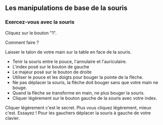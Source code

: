 ## Les manipulations de base de la souris
### Exercez-vous avec la souris

Cliquez sur le bouton "1".

Comment faire ? 

Laisser le talon de votre main sur la table en face de la souris.

* Tenir la souris entre le pouce, l'annulaire et l'auriculaire.
* L'index posé sur le bouton de gauche
* Le majeur posé sur le bouton de droite
* Utiliser le pouce et les doigts pour bouger la pointe de la flèche.
* Ne pas déplacer la souris, la flèche doit bouger sans que votre main ne bouge.
* Quand la flèche se transforme en main, ne plus bouger la souris.
* Cliquer légèrement sur le bouton gauche de la souris avec votre index.

Cliquer légèrement c'est le secret. Plus vous cliquez légèrement, mieux c'est. Essayez !
Pour les gauchers déplacer la souris à gauche de votre clavier. 

